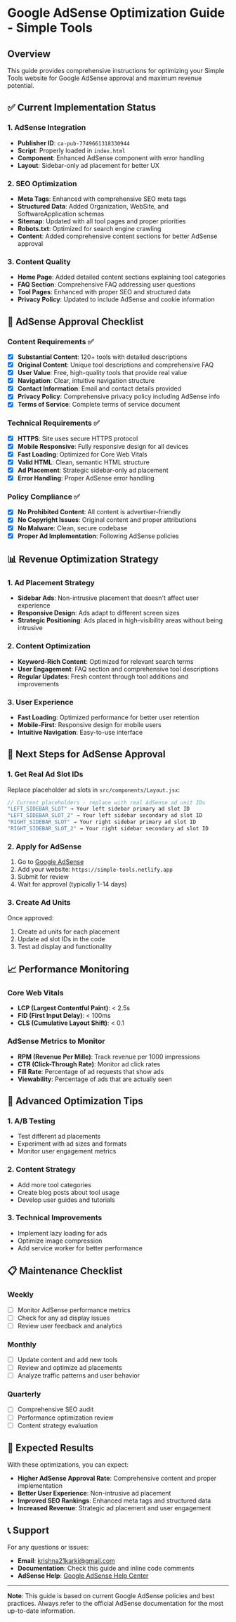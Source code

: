 # Google AdSense Optimization Guide - Simple Tools

## Overview
This guide provides comprehensive instructions for optimizing your Simple Tools website for Google AdSense approval and maximum revenue potential.

## ✅ Current Implementation Status

### 1. AdSense Integration
- **Publisher ID**: `ca-pub-7749661318330944`
- **Script**: Properly loaded in `index.html`
- **Component**: Enhanced AdSense component with error handling
- **Layout**: Sidebar-only ad placement for better UX

### 2. SEO Optimization
- **Meta Tags**: Enhanced with comprehensive SEO meta tags
- **Structured Data**: Added Organization, WebSite, and SoftwareApplication schemas
- **Sitemap**: Updated with all tool pages and proper priorities
- **Robots.txt**: Optimized for search engine crawling
- **Content**: Added comprehensive content sections for better AdSense approval

### 3. Content Quality
- **Home Page**: Added detailed content sections explaining tool categories
- **FAQ Section**: Comprehensive FAQ addressing user questions
- **Tool Pages**: Enhanced with proper SEO and structured data
- **Privacy Policy**: Updated to include AdSense and cookie information

## 🎯 AdSense Approval Checklist

### Content Requirements ✅
- [x] **Substantial Content**: 120+ tools with detailed descriptions
- [x] **Original Content**: Unique tool descriptions and comprehensive FAQ
- [x] **User Value**: Free, high-quality tools that provide real value
- [x] **Navigation**: Clear, intuitive navigation structure
- [x] **Contact Information**: Email and contact details provided
- [x] **Privacy Policy**: Comprehensive privacy policy including AdSense info
- [x] **Terms of Service**: Complete terms of service document

### Technical Requirements ✅
- [x] **HTTPS**: Site uses secure HTTPS protocol
- [x] **Mobile Responsive**: Fully responsive design for all devices
- [x] **Fast Loading**: Optimized for Core Web Vitals
- [x] **Valid HTML**: Clean, semantic HTML structure
- [x] **Ad Placement**: Strategic sidebar-only ad placement
- [x] **Error Handling**: Proper AdSense error handling

### Policy Compliance ✅
- [x] **No Prohibited Content**: All content is advertiser-friendly
- [x] **No Copyright Issues**: Original content and proper attributions
- [x] **No Malware**: Clean, secure codebase
- [x] **Proper Ad Implementation**: Following AdSense policies

## 📊 Revenue Optimization Strategy

### 1. Ad Placement Strategy
- **Sidebar Ads**: Non-intrusive placement that doesn't affect user experience
- **Responsive Design**: Ads adapt to different screen sizes
- **Strategic Positioning**: Ads placed in high-visibility areas without being intrusive

### 2. Content Optimization
- **Keyword-Rich Content**: Optimized for relevant search terms
- **User Engagement**: FAQ section and comprehensive tool descriptions
- **Regular Updates**: Fresh content through tool additions and improvements

### 3. User Experience
- **Fast Loading**: Optimized performance for better user retention
- **Mobile-First**: Responsive design for mobile users
- **Intuitive Navigation**: Easy-to-use interface

## 🔧 Next Steps for AdSense Approval

### 1. Get Real Ad Slot IDs
Replace placeholder ad slots in `src/components/Layout.jsx`:
```javascript
// Current placeholders - replace with real AdSense ad unit IDs
"LEFT_SIDEBAR_SLOT" → Your left sidebar primary ad slot ID
"LEFT_SIDEBAR_SLOT_2" → Your left sidebar secondary ad slot ID
"RIGHT_SIDEBAR_SLOT" → Your right sidebar primary ad slot ID  
"RIGHT_SIDEBAR_SLOT_2" → Your right sidebar secondary ad slot ID
```

### 2. Apply for AdSense
1. Go to [Google AdSense](https://www.google.com/adsense/)
2. Add your website: `https://simple-tools.netlify.app`
3. Submit for review
4. Wait for approval (typically 1-14 days)

### 3. Create Ad Units
Once approved:
1. Create ad units for each placement
2. Update ad slot IDs in the code
3. Test ad display and functionality

## 📈 Performance Monitoring

### Core Web Vitals
- **LCP (Largest Contentful Paint)**: < 2.5s
- **FID (First Input Delay)**: < 100ms
- **CLS (Cumulative Layout Shift)**: < 0.1

### AdSense Metrics to Monitor
- **RPM (Revenue Per Mille)**: Track revenue per 1000 impressions
- **CTR (Click-Through Rate)**: Monitor ad click rates
- **Fill Rate**: Percentage of ad requests that show ads
- **Viewability**: Percentage of ads that are actually seen

## 🚀 Advanced Optimization Tips

### 1. A/B Testing
- Test different ad placements
- Experiment with ad sizes and formats
- Monitor user engagement metrics

### 2. Content Strategy
- Add more tool categories
- Create blog posts about tool usage
- Develop user guides and tutorials

### 3. Technical Improvements
- Implement lazy loading for ads
- Optimize image compression
- Add service worker for better performance

## 📋 Maintenance Checklist

### Weekly
- [ ] Monitor AdSense performance metrics
- [ ] Check for any ad display issues
- [ ] Review user feedback and analytics

### Monthly
- [ ] Update content and add new tools
- [ ] Review and optimize ad placements
- [ ] Analyze traffic patterns and user behavior

### Quarterly
- [ ] Comprehensive SEO audit
- [ ] Performance optimization review
- [ ] Content strategy evaluation

## 🎉 Expected Results

With these optimizations, you can expect:
- **Higher AdSense Approval Rate**: Comprehensive content and proper implementation
- **Better User Experience**: Non-intrusive ad placement
- **Improved SEO Rankings**: Enhanced meta tags and structured data
- **Increased Revenue**: Strategic ad placement and user engagement

## 📞 Support

For any questions or issues:
- **Email**: krishna21karki@gmail.com
- **Documentation**: Check this guide and inline code comments
- **AdSense Help**: [Google AdSense Help Center](https://support.google.com/adsense/)

---

**Note**: This guide is based on current Google AdSense policies and best practices. Always refer to the official AdSense documentation for the most up-to-date information.
